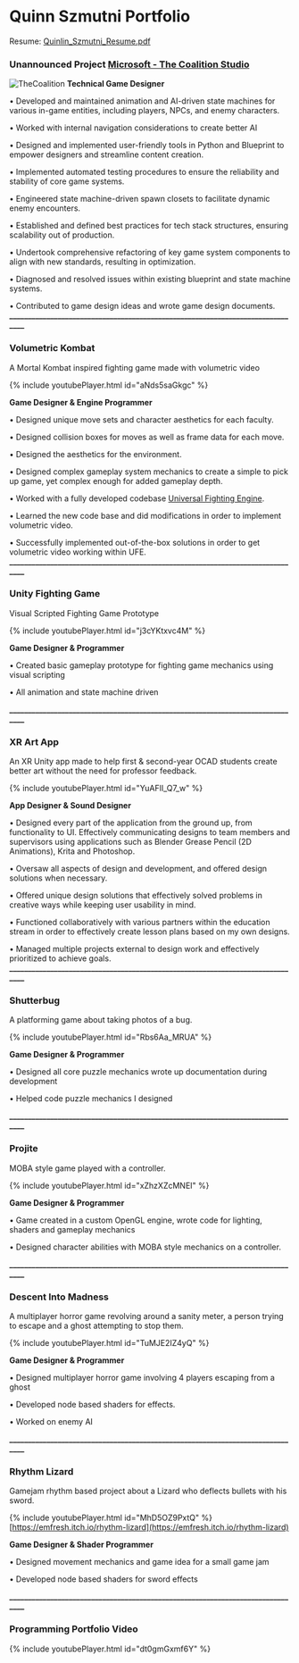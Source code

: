 # Quinn Szmutni Portfolio

Resume: [Quinlin_Szmutni_Resume.pdf](https://github.com/qszmutni/Portfolio-GitPages/files/13446146/Quinlin_Szmutni_Resume-3.pdf)


### Unannounced Project [Microsoft - The Coalition Studio](https://www.thecoalitionstudio.com/)
![TheCoalition](https://user-images.githubusercontent.com/33354545/221333277-2e8c7e21-9c3a-4a76-abd9-8f2b98e5544e.png)
**Technical Game Designer**

• Developed and maintained animation and AI-driven state machines for various in-game entities, including players, NPCs, and enemy characters.

• Worked with internal navigation considerations to create better AI

• Designed and implemented user-friendly tools in Python and Blueprint to empower designers and streamline content creation.

• Implemented automated testing procedures to ensure the reliability and stability of core game systems.

• Engineered state machine-driven spawn closets to facilitate dynamic enemy encounters.

• Established and defined best practices for tech stack structures, ensuring scalability out of production.

• Undertook comprehensive refactoring of key game system components to align with new standards, resulting in optimization.

• Diagnosed and resolved issues within existing blueprint and state machine systems.

• Contributed to game design ideas and wrote game design documents.
**_______________________________________________________________________________**


### Volumetric Kombat
A Mortal Kombat inspired fighting game made with volumetric video

{% include youtubePlayer.html id="aNds5saGkgc" %}


**Game Designer & Engine Programmer**

• Designed unique move sets and character aesthetics for each faculty.

• Designed collision boxes for moves as well as frame data for each move.

• Designed the aesthetics for the environment.

• Designed complex gameplay system mechanics to create a simple to pick up game, yet complex enough for
added gameplay depth.

• Worked with a fully developed codebase [Universal Fighting Engine](http://www.ufe3d.com/doku.php).

• Learned the new code base and did modifications in order to implement volumetric video.

• Successfully implemented out-of-the-box solutions in order to get volumetric video working within UFE.
**_______________________________________________________________________________**


### Unity Fighting Game
Visual Scripted Fighting Game Prototype

{% include youtubePlayer.html id="j3cYKtxvc4M" %}

**Game Designer & Programmer**

• Created basic gameplay prototype for fighting game mechanics using visual scripting

• All animation and state machine driven

**_______________________________________________________________________________**


### XR Art App
An XR Unity app made to help first & second-year OCAD students create better art without the need for
professor feedback.

{% include youtubePlayer.html id="YuAFlI_Q7_w" %}

**App Designer & Sound Designer**

• Designed every part of the application from the ground up, from functionality to UI. Effectively
communicating designs to team members and supervisors using applications such as Blender Grease Pencil
(2D Animations), Krita and Photoshop.

• Oversaw all aspects of design and development, and offered design solutions when necessary.

• Offered unique design solutions that effectively solved problems in creative ways while keeping user
usability in mind.

• Functioned collaboratively with various partners within the education stream in order to effectively create
lesson plans based on my own designs.

• Managed multiple projects external to design work and effectively prioritized to achieve goals.
**_______________________________________________________________________________**


### Shutterbug
A platforming game about taking photos of a bug.

{% include youtubePlayer.html id="Rbs6Aa_MRUA" %}

**Game Designer & Programmer**

• Designed all core puzzle mechanics wrote up documentation during development

• Helped code puzzle mechanics I designed

**_______________________________________________________________________________**

### Projite
MOBA style game played with a controller.

{% include youtubePlayer.html id="xZhzXZcMNEI" %}

 **Game Designer & Programmer**
 
• Game created in a custom OpenGL engine, wrote code for lighting, shaders and gameplay mechanics

• Designed character abilities with MOBA style mechanics on a controller.
 
**_______________________________________________________________________________**


### Descent Into Madness
A multiplayer horror game revolving around a sanity meter, a person trying to escape and a ghost attempting
to stop them.

{% include youtubePlayer.html id="TuMJE2IZ4yQ" %}

 **Game Designer & Programmer**
 
• Designed multiplayer horror game involving 4 players escaping from a ghost

• Developed node based shaders for effects.

• Worked on enemy AI
 
**_______________________________________________________________________________**

### Rhythm Lizard
Gamejam rhythm based project about a Lizard who deflects bullets with his sword.

{% include youtubePlayer.html id="MhD5OZ9PxtQ" %}
 [https://emfresh.itch.io/rhythm-lizard](https://emfresh.itch.io/rhythm-lizard)

 **Game Designer & Shader Programmer**
 
• Designed movement mechanics and game idea for a small game jam

• Developed node based shaders for sword effects

**_______________________________________________________________________________**


### Programming Portfolio Video

{% include youtubePlayer.html id="dt0gmGxmf6Y" %}
